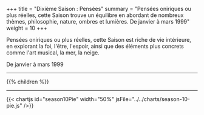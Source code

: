 +++
title = "Dixième Saison : Pensées"
summary = "Pensées oniriques ou plus réelles, cette Saison trouve un équilibre en abordant de nombreux thèmes, philosophie, nature, ombres et lumières. De janvier à mars 1999"
weight = 10
+++

Pensées oniriques ou plus réelles, cette Saison est riche de vie intérieure, en explorant la foi, l'être, l'espoir, ainsi que des éléments plus concrets comme l'art musical, la mer, la neige.

De janvier à mars 1999

---
{{% children  %}}

---
{{< chartjs id="season10Pie" width="50%" jsFile="../../charts/season-10-pie.js" />}}
